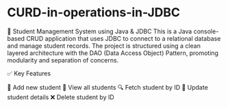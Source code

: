 # CURD-in-operations-in-JDBC
🚀 Student Management System using Java & JDBC
This is a Java console-based CRUD application that uses JDBC to connect to a relational database and manage student records. The project is structured using a clean layered architecture with the DAO (Data Access Object) Pattern, promoting modularity and separation of concerns.

✅ Key Features

🧾 Add new student
📄 View all students
🔍 Fetch student by ID
📝 Update student details
❌ Delete student by ID

